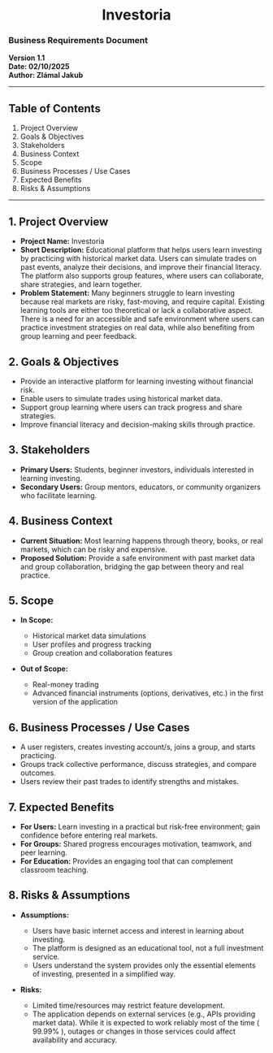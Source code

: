 <h1 align="center">Investoria</h1>


### Business Requirements Document  
**Version 1.1**  
**Date: 02/10/2025**  
**Author: Zlámal Jakub**

---

## Table of Contents
1. Project Overview  
2. Goals & Objectives  
3. Stakeholders  
4. Business Context  
5. Scope  
6. Business Processes / Use Cases  
7. Expected Benefits  
8. Risks & Assumptions  

---

## 1. Project Overview
- **Project Name:** Investoria  
- **Short Description:** Educational platform that helps users learn investing by practicing with historical market data. Users can simulate trades on past events, analyze their decisions, and improve their financial literacy. The platform also supports group features, where users can collaborate, share strategies, and learn together.  
- **Problem Statement:** Many beginners struggle to learn investing because real markets are risky, fast-moving, and require capital. Existing learning tools are either too theoretical or lack a collaborative aspect. There is a need for an accessible and safe environment where users can practice investment strategies on real data, while also benefiting from group learning and peer feedback.  

## 2. Goals & Objectives
- Provide an interactive platform for learning investing without financial risk.
- Enable users to simulate trades using historical market data.
- Support group learning where users can track progress and share strategies.
- Improve financial literacy and decision-making skills through practice.

## 3. Stakeholders
- **Primary Users:** Students, beginner investors, individuals interested in learning investing. 
- **Secondary Users:** Group mentors, educators, or community organizers who facilitate learning.

## 4. Business Context
- **Current Situation:** Most learning happens through theory, books, or real markets, which can be risky and expensive. 
- **Proposed Solution:** Provide a safe environment with past market data and group collaboration, bridging the gap between theory and real practice.

## 5. Scope
- **In Scope:**  
  - Historical market data simulations
  - User profiles and progress tracking
  - Group creation and collaboration features

- **Out of Scope:**
  - Real-money trading
  - Advanced financial instruments (options, derivatives, etc.) in the first version of the application 

## 6. Business Processes / Use Cases
  - A user registers, creates investing account/s, joins a group, and starts practicing.
  - Groups track collective performance, discuss strategies, and compare outcomes.
  - Users review their past trades to identify strengths and mistakes.

## 7. Expected Benefits
  - **For Users:** Learn investing in a practical but risk-free environment; gain confidence before entering real markets.
  - **For Groups:** Shared progress encourages motivation, teamwork, and peer learning.
  - **For Education:** Provides an engaging tool that can complement classroom teaching.  

## 8. Risks & Assumptions
- **Assumptions:**  
  - Users have basic internet access and interest in learning about investing.
  - The platform is designed as an educational tool, not a full investment service.
  - Users understand the system provides only the essential elements of investing, presented in a simplified way.
    
- **Risks:**
  - Limited time/resources may restrict feature development.
  - The application depends on external services (e.g., APIs providing market data). While it is expected to work reliably most of the time ( 99.99% ), outages or changes in those services could affect availability and accuracy.
